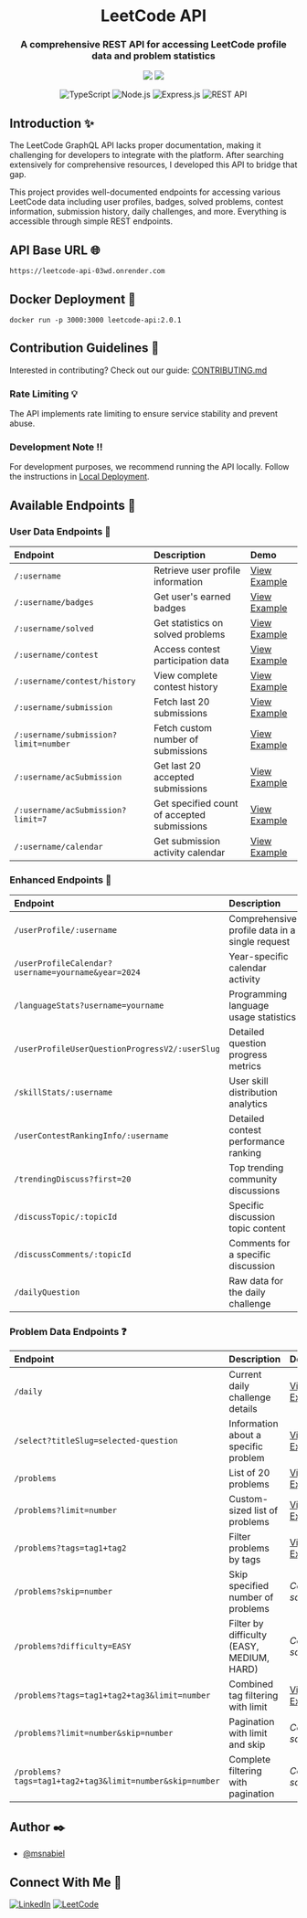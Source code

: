 <h1 align="center">LeetCode API</h1>
<div align="center">

### A comprehensive REST API for accessing LeetCode profile data and problem statistics

<img src="https://img.shields.io/badge/License-MIT-green.svg"/>
<img src="https://img.shields.io/npm/v/npm.svg?logo=nodedotjs"/>

![TypeScript](https://img.shields.io/badge/typetscript-%2320232a.svg?style=for-the-badge&logo=typescript&logoColor=%fff)
![Node.js](https://img.shields.io/badge/Node.js-%2320232a?style=for-the-badge&logo=node.js&logoColor=43853D)
![Express.js](https://img.shields.io/badge/express-%2320232a.svg?style=for-the-badge&logo=express&logoColor=%23F7DF1E)
![REST API](https://img.shields.io/badge/RestApi-%2320232a.svg?style=for-the-badge&logo=restAPI&logoColor=%23F7DF1E)

</div>

## Introduction ✨

The LeetCode GraphQL API lacks proper documentation, making it challenging for developers to integrate with the platform. After searching extensively for comprehensive resources, I developed this API to bridge that gap.

This project provides well-documented endpoints for accessing various LeetCode data including user profiles, badges, solved problems, contest information, submission history, daily challenges, and more. Everything is accessible through simple REST endpoints.

## API Base URL 🌐
```
https://leetcode-api-03wd.onrender.com
```
## Docker Deployment 🐳

```
docker run -p 3000:3000 leetcode-api:2.0.1
```
## Contribution Guidelines 🤔

Interested in contributing? Check out our guide: <a href="CONTRIBUTING.md" target="_blank">CONTRIBUTING.md</a>

### Rate Limiting 💡

The API implements rate limiting to ensure service stability and prevent abuse.

### Development Note ‼️

For development purposes, we recommend running the API locally. Follow the instructions in <a href="CONTRIBUTING.md" target="_blank">Local Deployment</a>.

## Available Endpoints 🚀

### User Data Endpoints 👤

| Endpoint | Description | Demo |
| :--- | :--- | :--- |
| `/:username` | Retrieve user profile information | <a href="./public/demo/demo2.png" target="_blank">View Example</a> |
| `/:username/badges` | Get user's earned badges | <a href="./public/demo/demo3.png" target="_blank">View Example</a> |
| `/:username/solved` | Get statistics on solved problems | <a href="./public/demo/demo4.png" target="_blank">View Example</a> |
| `/:username/contest` | Access contest participation data | <a href="./public/demo/demo5.png" target="_blank">View Example</a> |
| `/:username/contest/history` | View complete contest history | <a href="./public/demo/demo6.png" target="_blank">View Example</a> |
| `/:username/submission` | Fetch last 20 submissions | <a href="./public/demo/demo7.png" target="_blank">View Example</a> |
| `/:username/submission?limit=number` | Fetch custom number of submissions | <a href="./public/demo/demo8.png" target="_blank">View Example</a> |
| `/:username/acSubmission` | Get last 20 accepted submissions | <a href="./public/demo/demo16.png" target="_blank">View Example</a> |
| `/:username/acSubmission?limit=7` | Get specified count of accepted submissions | <a href="./public/demo/demo17.png" target="_blank">View Example</a> |
| `/:username/calendar` | Get submission activity calendar | <a href="./public/demo/demo9.png" target="_blank">View Example</a> |

### Enhanced Endpoints 🚀

| Endpoint | Description |
| :--- | :--- |
| `/userProfile/:username` | Comprehensive profile data in a single request |
| `/userProfileCalendar?username=yourname&year=2024` | Year-specific calendar activity |
| `/languageStats?username=yourname` | Programming language usage statistics |
| `/userProfileUserQuestionProgressV2/:userSlug` | Detailed question progress metrics |
| `/skillStats/:username` | User skill distribution analytics |
| `/userContestRankingInfo/:username` | Detailed contest performance ranking |
| `/trendingDiscuss?first=20` | Top trending community discussions |
| `/discussTopic/:topicId` | Specific discussion topic content |
| `/discussComments/:topicId` | Comments for a specific discussion |
| `/dailyQuestion` | Raw data for the daily challenge |

### Problem Data Endpoints ❓

| Endpoint | Description | Demo |
| :--- | :--- | :--- |
| `/daily` | Current daily challenge details | <a href="./public/demo/demo10.png" target="_blank">View Example</a> |
| `/select?titleSlug=selected-question` | Information about a specific problem | <a href="./public/demo/demo11.png" target="_blank">View Example</a> |
| `/problems` | List of 20 problems | <a href="./public/demo/demo12.png" target="_blank">View Example</a> |
| `/problems?limit=number` | Custom-sized list of problems | <a href="./public/demo/demo13.png" target="_blank">View Example</a> |
| `/problems?tags=tag1+tag2` | Filter problems by tags | <a href="./public/demo/demo14.png" target="_blank">View Example</a> |
| `/problems?skip=number` | Skip specified number of problems | *Coming soon* |
| `/problems?difficulty=EASY` | Filter by difficulty (EASY, MEDIUM, HARD) | *Coming soon* |
| `/problems?tags=tag1+tag2+tag3&limit=number` | Combined tag filtering with limit | <a href="./public/demo/demo15.png" target="_blank">View Example</a> |
| `/problems?limit=number&skip=number` | Pagination with limit and skip | *Coming soon* |
| `/problems?tags=tag1+tag2+tag3&limit=number&skip=number` | Complete filtering with pagination | *Coming soon* |

## Author ✒️

- [@msnabiel](https://www.github.com/msnabiel)

## Connect With Me 📲

[![LinkedIn](https://img.shields.io/badge/linkedin-%2320232a.svg?style=normal&logo=linkedIn&logoColor=%230077B5)](https://linkedin.com/in/msnabiel)
[![LeetCode](https://img.shields.io/badge/LeetCode-%2320232a.svg?style=normal&logo=LeetCode&logoColor=%FFA116)](https://leetcode.com/msnabiel)
